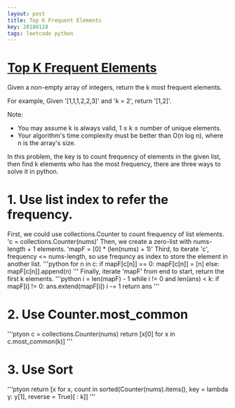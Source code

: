 ```yaml
---
layout: post
title: Top K Frequent Elements
key: 20180128
tags: leetcode python
---
```


# [Top K Frequent Elements](https://leetcode.com/problems/top-k-frequent-elements/description/)
Given a non-empty array of integers, return the k most frequent elements.

For example,
Given '[1,1,1,2,2,3]' and 'k = 2', return '[1,2]'.

Note: 
* You may assume k is always valid, 1 ≤ k ≤ number of unique elements.
* Your algorithm's time complexity must be better than O(n log n), where n is the array's size.

In this problem, the key is to count frequency of elements in the given list, then find k elements who has the most frequency, there are three ways to solve it in python.

# 1. Use list index to refer the frequency.
First, we could use collections.Counter to count frequency of list elements.
	'c = collections.Counter(nums)'
Then, we create a zero-list with  nums-length + 1 elements.
	'mapF = [0] * (len(nums) + 1)'
Third, to iterate 'c', frequency <= nums-length, so use frequncy as index to store the element in another list.
'''python
	for n in  c:
	    if mapF[c[n]] == 0:
	        mapF[c[n]] = [n]
	    else:
	        mapF[c[n]].append(n)
'''
Finally, iterate 'mapF' from end to start, return the first k elements.
'''python
	i = len(mapF) - 1
    while i != 0 and len(ans) < k:
        if mapF[i] != 0:
            ans.extend(mapF[i])
        i -= 1
    return ans
'''

# 2. Use Counter.most_common
'''ptyon
c = collections.Counter(nums)
return [x[0] for x in c.most_common(k)]
'''

# 3. Use Sort
'''ptyon
return [x for x, count in sorted(Counter(nums).items(), key = lambda y: y[1], reverse = True)[ : k]]
'''